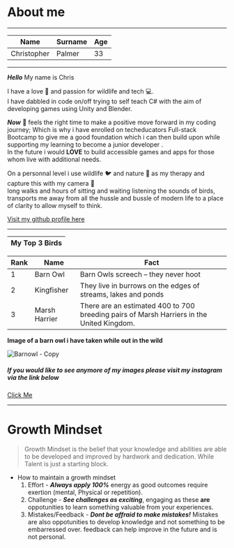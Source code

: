 #  About me  

**** 

|Name|Surname|Age|  
|----|----|----|  
|Christopher|Palmer|33|    

****
 
***Hello*** My name is Chris

I have a love 💖 and passion for wildlife and tech 💻.  
I have dabbled in code on/off trying to self teach C# with the aim of developing games using Unity and Blender.  

 ***Now*** 💪 feels the right time to make a positive move forward in my coding journey; Which is why i have enrolled on techeducators Full-stack Bootcamp to give me a good foundation which i can then build upon while supporting my learning to become a junior developer .  
In the future i would **LOVE** to build accessible games and apps for those whom live with additional needs. 

On a personnal level i use wildlife 🐦 and nature 🍃 as my therapy and capture this with my camera 📸  
long walks and hours of sitting and waiting listening the sounds of birds, transports me away from all the hussle and bussle of modern life to a place of clarity to allow myself to think.

[Visit my github profile here](https://github.com/cpalmer90)

****  
|My Top 3 Birds|  
|----|

|Rank|Name|Fact|
|----|----|----|
|1|Barn Owl|Barn Owls screech – they never hoot|
|2|Kingfisher|They live in burrows on the edges of streams, lakes and ponds|
|3|Marsh Harrier|There are an estimated 400 to 700 breeding pairs of Marsh Harriers in the United Kingdom.|

**Image of a barn owl i have taken while out in the wild**

 ![Barnowl - Copy](https://github.com/cpalmer90/myfirstrepo/assets/135607164/18be5e6b-c559-457d-885a-94a5e127ab51 "Barnowl")  
##### If you would like to see anymore of my images please visit my instagram via the link below  
[Click Me](https://www.instagram.com/captured.by.chris/)  

****

# Growth Mindset  

> Growth Mindset is the belief that your knowledge and abilities are able to be developed and improved by hardwork and dedication. While Talent is just a starting block.

* How to maintain a growth mindset
  1. Effort - ***Always apply 100%*** energy as good outcomes require exertion (mental, Physical or repetition).
  2. Challenge - ***See challenges as exciting***, engaging as these **are** oppotunities to learn something valuable from your experiences.
  3. Mistakes/Feedback - ***Dont be affraid to make mistakes!***  Mistakes are also oppotunities to develop knowledge and not something to be embarressed over.  feedback can help improve in the future and is not personal.




